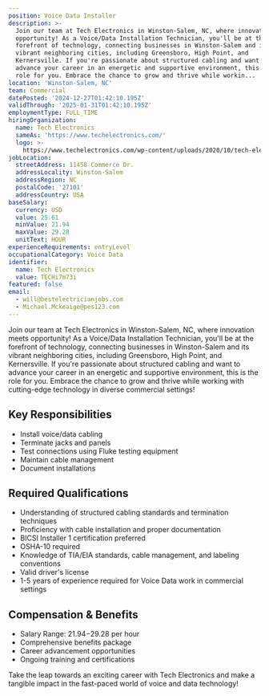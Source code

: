 ```yaml
---
position: Voice Data Installer
description: >-
  Join our team at Tech Electronics in Winston-Salem, NC, where innovation meets
  opportunity! As a Voice/Data Installation Technician, you'll be at the
  forefront of technology, connecting businesses in Winston-Salem and its
  vibrant neighboring cities, including Greensboro, High Point, and
  Kernersville. If you're passionate about structured cabling and want to
  advance your career in an energetic and supportive environment, this is the
  role for you. Embrace the chance to grow and thrive while workin...
location: 'Winston-Salem, NC'
team: Commercial
datePosted: '2024-12-27T01:42:10.195Z'
validThrough: '2025-01-31T01:42:10.195Z'
employmentType: FULL_TIME
hiringOrganization:
  name: Tech Electronics
  sameAs: 'https://www.techelectronics.com/'
  logo: >-
    https://www.techelectronics.com/wp-content/uploads/2020/10/tech-electronics-logo.png
jobLocation:
  streetAddress: 11458 Commerce Dr.
  addressLocality: Winston-Salem
  addressRegion: NC
  postalCode: '27101'
  addressCountry: USA
baseSalary:
  currency: USD
  value: 25.61
  minValue: 21.94
  maxValue: 29.28
  unitText: HOUR
experienceRequirements: entryLevel
occupationalCategory: Voice Data
identifier:
  name: Tech Electronics
  value: TECHi7m73i
featured: false
email:
  - will@bestelectricianjobs.com
  - Michael.Mckeaige@pes123.com
---
```




Join our team at Tech Electronics in Winston-Salem, NC, where innovation meets opportunity! As a Voice/Data Installation Technician, you'll be at the forefront of technology, connecting businesses in Winston-Salem and its vibrant neighboring cities, including Greensboro, High Point, and Kernersville. If you're passionate about structured cabling and want to advance your career in an energetic and supportive environment, this is the role for you. Embrace the chance to grow and thrive while working with cutting-edge technology in diverse commercial settings!

## Key Responsibilities
- Install voice/data cabling
- Terminate jacks and panels
- Test connections using Fluke testing equipment
- Maintain cable management
- Document installations

## Required Qualifications
- Understanding of structured cabling standards and termination techniques
- Proficiency with cable installation and proper documentation
- BICSI Installer 1 certification preferred
- OSHA-10 required
- Knowledge of TIA/EIA standards, cable management, and labeling conventions
- Valid driver's license
- 1-5 years of experience required for Voice Data work in commercial settings

## Compensation & Benefits
- Salary Range: $21.94-$29.28 per hour
- Comprehensive benefits package
- Career advancement opportunities
- Ongoing training and certifications

Take the leap towards an exciting career with Tech Electronics and make a tangible impact in the fast-paced world of voice and data technology!

